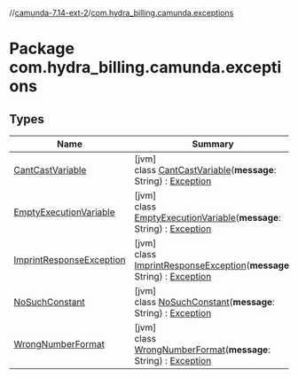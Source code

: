 //[camunda-7.14-ext-2](../../index.md)/[com.hydra_billing.camunda.exceptions](index.md)

# Package com.hydra_billing.camunda.exceptions

## Types

| Name | Summary |
|---|---|
| [CantCastVariable](-cant-cast-variable/index.md) | [jvm]<br>class [CantCastVariable](-cant-cast-variable/index.md)(**message**: String) : [Exception](https://docs.oracle.com/javase/8/docs/api/java/lang/Exception.html) |
| [EmptyExecutionVariable](-empty-execution-variable/index.md) | [jvm]<br>class [EmptyExecutionVariable](-empty-execution-variable/index.md)(**message**: String) : [Exception](https://docs.oracle.com/javase/8/docs/api/java/lang/Exception.html) |
| [ImprintResponseException](-imprint-response-exception/index.md) | [jvm]<br>class [ImprintResponseException](-imprint-response-exception/index.md)(**message**: String) : [Exception](https://docs.oracle.com/javase/8/docs/api/java/lang/Exception.html) |
| [NoSuchConstant](-no-such-constant/index.md) | [jvm]<br>class [NoSuchConstant](-no-such-constant/index.md)(**message**: String) : [Exception](https://docs.oracle.com/javase/8/docs/api/java/lang/Exception.html) |
| [WrongNumberFormat](-wrong-number-format/index.md) | [jvm]<br>class [WrongNumberFormat](-wrong-number-format/index.md)(**message**: String) : [Exception](https://docs.oracle.com/javase/8/docs/api/java/lang/Exception.html) |
